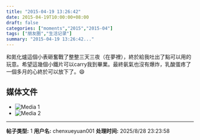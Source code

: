 ```yaml
---
title: "2015-04-19 13:26:42"
date: 2015-04-19T10:00:00+08:00
draft: false
categories: ["moments","2015","2015-04"]
tags: ["朋友圈","生活记录"]
summary: "2015-04-19 13:26:42..."
---
```


和氮化爐這個小表砸奮戰了整整三天三夜（在夢裡），終於給我吐出了點可以用的玩意。希望這幾個小鐵片可以carry我到畢業。最終氨氣也沒有爆炸，乳酸蛋疼了一個多月的心終於可以放下了。😄

## 媒体文件

- ![Media 1](/Moments/photos/2015-04-19/201504191326420.jpg)
- ![Media 2](/Moments/photos/2015-04-19/201504191326421.jpg)

---

**帖子类型:** 1
**用户名:** chenxueyuan001
**处理时间:** 2025/8/28 23:23:58